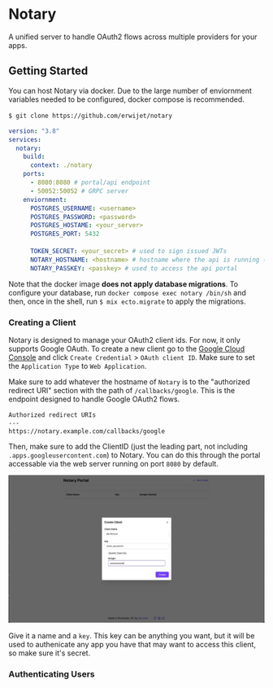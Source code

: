 # Notary

A unified server to handle OAuth2 flows across multiple providers for your apps.

## Getting Started

You can host Notary via docker. Due to the large number of enviornment variables needed to be configured, docker compose is recommended.

`$ git clone https://github.com/erwijet/notary`

```yaml
version: "3.8"
services:
  notary:
    build:
      context: ./notary
    ports:
      - 8080:8080 # portal/api endpoint
      - 50052:50052 # GRPC server
    enviornment:
      POSTGRES_USERNAME: <username>
      POSTGRES_PASSWORD: <password>
      POSTGRES_HOSTAME: <your_server>
      POSTGRES_PORT: 5432

      TOKEN_SECRET: <your_secret> # used to sign issued JWTs
      NOTARY_HOSTNAME: <hostname> # hostname where the api is running (including the https://)
      NOTARY_PASSKEY: <passkey> # used to access the api portal
```

Note that the docker image **does not apply database migrations**. To configure your database, run `docker compose exec notary /bin/sh` and then, once in the shell, run `$ mix ecto.migrate` to apply the migrations.

### Creating a Client

Notary is designed to manage your OAuth2 client ids. For now, it only supports Google OAuth. To create a new client go to the [Google Cloud Console](https://console.cloud.google.com/apis/credentials) and click `Create Credential` > `OAuth client ID`. Make sure to set the `Application Type` to `Web Application`.

Make sure to add whatever the hostname of `Notary` is to the "authorized redirect URI" section with the path of `/callbacks/google`. This is the endpoint designed to handle Google OAuth2 flows.

```
Authorized redirect URIs
---
https://notary.example.com/callbacks/google
```

Then, make sure to add the ClientID (just the leading part, not including `.apps.googleusercontent.com`) to Notary. You can do this through the portal accessable via the web server running on port `8080` by default.

![fig1](docs/fig1.jpeg)

Give it a name and a `key`. This key can be anything you want, but it will be used to authenicate any app you have that may want to access this client, so make sure it's secret.

### Authenticating Users
